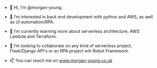 - 👋 Hi, I’m @morgan-young.

- 👀 I’m interested in back end development with python and AWS, as well as UI automation/RPA.

- 🌱 I’m currently learning more about serverless architecture, AWS Lambda and Terraform.

- 💞️ I’m looking to collaborate on any kind of serverless project, Flask/Django API's or an RPA project wih Robot Framework.

- 📫 You can reach me on www.morgan-young.co.uk
